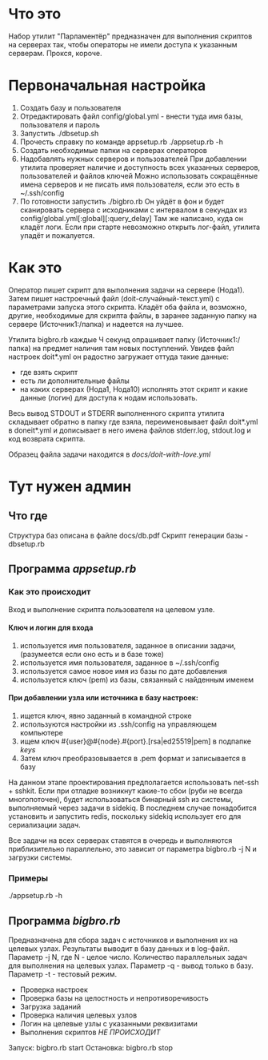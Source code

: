 # Что это

Набор утилит "Парламентёр" предназначен для выполнения скриптов на серверах так, чтобы операторы не имели доступа к указанным серверам. Прокся, короче.

# Первоначальная настройка

1. Создать базу и пользователя
2. Отредактировать файл config/global.yml - внести туда имя базы, пользователя и пароль
3. Запустить ./dbsetup.sh
4. Прочесть справку по команде appsetup.rb
  ./appsetup.rb -h
5. Создать необходимые папки на серверах операторов
6. Надобавлять нужных серверов и пользователей
  При добавлении утилита проверяет наличие и доступность всех указанных серверов, пользователей и файлов ключей
  Можно использовать сокращённые имена серверов и не писать имя пользователя, если это есть в ~/.ssh/config
7. По готовности запустить ./bigbro.rb
  Он уйдёт в фон и будет сканировать сервера с исходниками
  с интервалом в секундах из config/global.yml[:global][:query_delay]
  Там же написано, куда он кладёт логи.
  Если при старте невозможно открыть лог-файл, утилита упадёт и пожалуется.

# Как это

Оператор пишет скрипт для выполнения задачи на сервере (Нода1). Затем пишет настроечный файл (doit-случайный-текст.yml) с параметрами запуска этого скрипта. Кладёт оба файла и, возможно, другие, необходимые для скрипта файлы, в заранее заданную папку на сервере (Источник1:/папка) и надеется на лучшее.

Утилита bigbro.rb каждые Ч секунд опрашивает папку (Источник1:/папка) на предмет наличия там новых поступлений. Увидев файл настроек doit*.yml он радостно загружает оттуда такие данные: 
* где взять скрипт
* есть ли дополнительные файлы
* на каких серверах (Нода1, Нода10) исполнять этот скрипт и какие данные (логин) для доступа к нодам использовать.

Весь вывод STDOUT и STDERR выполненного скрипта утилита складывает обратно в папку где взяла, переименовывает файл doit*.yml в doneit*.yml и дописывает в него имена файлов stderr.log, stdout.log и код возврата скрипта.

Образец файла задачи находится в *docs/doit-with-love.yml*

# Тут нужен админ

## Что где

Структура баз описана в файле docs/db.pdf
Скрипт генерации базы - dbsetup.rb

## Программа *appsetup.rb*

### Как это происходит

Вход и выполнение скрипта пользователя на целевом узле.

#### Ключ и логин для входа

1. используется имя пользователя, заданное в описании задачи, (разумеется если оно есть и в базе тоже)
2. используется имя пользователя, заданное в ~/.ssh/config
3. используется самое новое имя из базы по дате добавления
4. используется ключ (pem) из базы, связанный с найденным именем

#### При добавлении узла или источника в базу настроек:

1. ищется ключ, явно заданный в командной строке
2. используются настройки из .ssh/config на управляющем компьютере
3. ищем ключ #{user}@#{node}.#{port}.[rsa|ed25519|pem] в подпапке *keys*
4. Затем ключ преобразовывается в .pem формат и записывается в базу

На данном этапе проектирования предполагается использовать net-ssh + sshkit.
Если при отладке возникнут какие-то сбои (руби не всегда многопоточен), будет использоваться бинарный ssh из системы, выполняемый через задачи в sidekiq. В последнем случае понадобится установить и запустить redis, поскольку sidekiq использует его для сериализации задач.

Все задачи на всех серверах ставятся в очередь и выполняются приблизительно параллельно, это зависит от параметра bigbro.rb -j N и загрузки системы.

### Примеры

  ./appsetup.rb -h

## Программа *bigbro.rb*

Предназначена для сбора задач с источников и выполнения их на целевых узлах.
Результаты выводит в базу данных и в log-файл.
Параметр -j N, где N - целое число. Количество параллельных задач для выполнения на целевых узлах.
Параметр -q - вывод только в базу.
Параметр -t - тестовый режим.
* Проверка настроек
* Проверка базы на целостность и непротиворечивость
* Загрузка заданий
* Проверка наличия целевых узлов
* Логин на целевые узлы с указанными реквизитами
* Выполнения скриптов *НЕ ПРОИСХОДИТ*

Запуск: bigbro.rb start
Остановка: bigbro.rb stop
